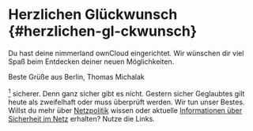 # **Herzlichen Glückwunsch** {#herzlichen-gl-ckwunsch}

Du hast deine nimmerland ownCloud eingerichtet. Wir wünschen dir viel Spaß beim Entdecken deiner neuen Möglichkeiten.

Beste Grüße aus Berlin, Thomas Michalak

[<sup>1</sup>](hallo.md#footnote1back) sicherer. Denn ganz sicher gibt es nicht. Gestern sicher Geglaubtes gilt heute als zweifelhaft oder muss überprüft werden. Wir tun unser Bestes. Willst du mehr über [Netzpolitik](https://netzpolitik.org/) wissen oder aktuelle [Informationen über Sicherheit im Netz](http://www.heise.de/security/) erhalten? Nutze die Links.